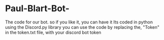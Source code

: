 # Paul-Blart-Bot-

The code for our bot. so if you like it, you can have it
Its coded in python using the Discord.py library
you can use the code by replacing the, "Token" in the token.txt file, with your discord bot token
